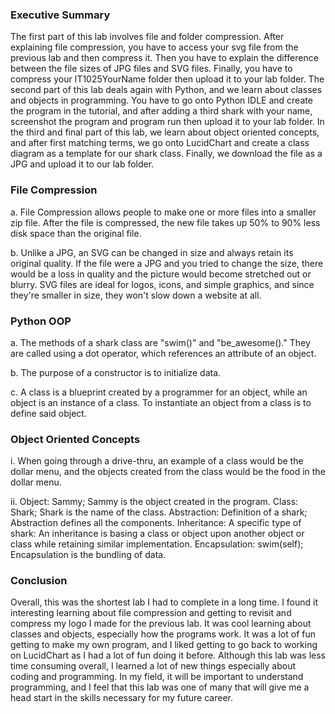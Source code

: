 ### Executive Summary
The first part of this lab involves file and folder compression. After explaining file compression, you have to access your svg file from the previous lab and then compress it. Then you have to explain the difference between the file sizes of JPG files and SVG files. Finally, you have to compress your IT1025YourName folder then upload it to your lab folder. The second part of this lab deals again with Python, and we learn about classes and objects in programming. You have to go onto Python IDLE and create the program in the tutorial, and after adding a third shark with your name, screenshot the program and program run then upload it to your lab folder. In the third and final part of this lab, we learn about object oriented concepts, and after first matching terms, we go onto LucidChart and create a class diagram as a template for our shark class. Finally, we download the file as a JPG and upload it to our lab folder.

### File Compression

a. File Compression allows people to make one or more files into a smaller zip file. After the file is compressed, the new file takes up 50% to 90% less disk space than the original file.

b. Unlike a JPG, an SVG can be changed in size and always retain its original quality. If the file were a JPG and you tried to change the size, there would be a loss in quality and the picture would become stretched out or blurry. SVG files are ideal for logos, icons, and simple graphics, and since they're smaller in size, they won't slow down a website at all.

### Python OOP

a. The methods of a shark class are "swim()" and "be_awesome()." They are called using a dot operator, which references an attribute of an object.

b. The purpose of a constructor is to initialize data.

c. A class is a blueprint created by a programmer for an object, while an object is an instance of a class. To instantiate an object from a class is to define said object.

### Object Oriented Concepts

i. When going through a drive-thru, an example of a class would be the dollar menu, and the objects created from the class would be the food in the dollar menu.

ii. Object: Sammy; Sammy is the object created in the program. Class: Shark; Shark is the name of the class. Abstraction: Definition of a shark; Abstraction defines all the components. Inheritance: A specific type of shark: An inheritance is basing a class or object upon another object or class while retaining similar implementation. Encapsulation: swim(self); Encapsulation is the bundling of data.

### Conclusion
Overall, this was the shortest lab I had to complete in a long time. I found it interesting learning about file compression and getting to revisit and compress my logo I made for the previous lab. It was cool learning about classes and objects, especially how the programs work. It was a lot of fun getting to make my own program, and I liked getting to go back to working on LucidChart as I had a lot of fun doing it before. Although this lab was less time consuming overall, I learned a lot of new things especially about coding and programming. In my field, it will be important to understand programming, and I feel that this lab was one of many that will give me a head start in the skills necessary for my future career.
